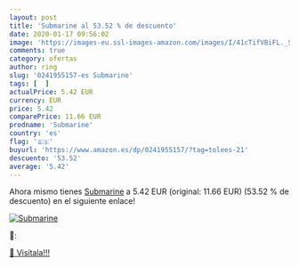 ```yaml
---
layout: post
title: 'Submarine al 53.52 % de descuento'
date: 2020-01-17 09:56:02
image: 'https://images-eu.ssl-images-amazon.com/images/I/41cTifVBiFL._SL200_.jpg'
comments: true
category: ofertas
author: ring
slug: '0241955157-es Submarine'
tags: [  ]
actualPrice: 5.42 EUR
currency: EUR
price: 5.42
comparePrice: 11.66 EUR
prodname: 'Submarine'
country: 'es'
flag: '🇪🇸'
buyurl: 'https://www.amazon.es/dp/0241955157/?tag=tolees-21'
descuento: '53.52'
average: '5.42'
---
```


Ahora mismo tienes [Submarine](https://www.amazon.es/dp/0241955157/?tag=tolees-21) a 5.42 EUR (original: 11.66 EUR) (53.52 %  de descuento) en el siguiente enlace!

[![Submarine](https://images-eu.ssl-images-amazon.com/images/I/41cTifVBiFL._SL200_.jpg)](https://www.amazon.es/dp/0241955157/?tag=tolees-21)

🔎:


[🛒 Visítala!!!](https://www.amazon.es/dp/0241955157/?tag=tolees-21)
